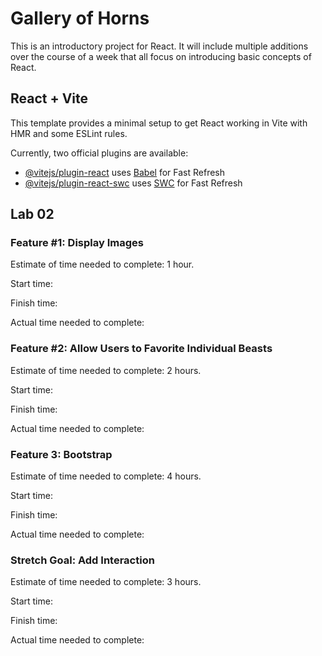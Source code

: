 # Gallery of Horns

This is an introductory project for React. It will include multiple additions over the course of a week that all focus on introducing basic concepts of React.

## React + Vite

This template provides a minimal setup to get React working in Vite with HMR and some ESLint rules.

Currently, two official plugins are available:

- [@vitejs/plugin-react](https://github.com/vitejs/vite-plugin-react/blob/main/packages/plugin-react/README.md) uses [Babel](https://babeljs.io/) for Fast Refresh
- [@vitejs/plugin-react-swc](https://github.com/vitejs/vite-plugin-react-swc) uses [SWC](https://swc.rs/) for Fast Refresh

## Lab 02

### Feature #1: Display Images

Estimate of time needed to complete: 1 hour.

Start time: 

Finish time: 

Actual time needed to complete: 

### Feature #2: Allow Users to Favorite Individual Beasts

Estimate of time needed to complete: 2 hours.

Start time: 

Finish time: 

Actual time needed to complete: 

### Feature 3: Bootstrap

Estimate of time needed to complete: 4 hours.

Start time: 

Finish time: 

Actual time needed to complete: 

### Stretch Goal: Add Interaction

Estimate of time needed to complete: 3 hours.

Start time: 

Finish time: 

Actual time needed to complete: 